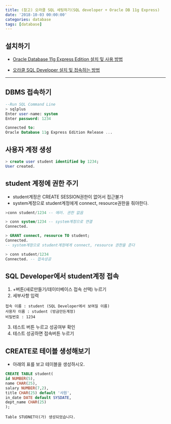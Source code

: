 ```yaml
---
title: (참고) 오라클 SQL 세팅하기(SQL developer + Oracle DB 11g Express)
date: '2018-10-03 00:00:00'
categories: database
tags: [database]
---
```


## 설치하기

* [Oracle Database 11g Express Edition 설치 및 사용 방법](http://jink1982.tistory.com/4)

* [오라클 SQL Developer 설치 및 접속하는 방법](http://all-record.tistory.com/76)

---

## DBMS 접속하기

```sql
--Run SQL Command Line
> sqlplus
Enter user-name: system
Enter password: 1234

Connected to:
Oracle Database 11g Express Edition Release ...
```

## 사용자 계정 생성

```sql
> create user student identified by 1234;
User created.
```

## student 계정에 권한 주기

* student계정은 CREATE SESSION권한이 없어서 접근불가
* system계정으로 student계정에게 connect, resource권한을 줘야한다.

```sql
>conn student/1234 -- 에러. 권한 없음

> conn system/1234 -- system계정으로 연결
Connected.

> GRANT connect, resource TO student;
Connected.
-- system계정으로 student계정에게 connect, resource 권한을 준다

> conn student/1234
Connected. -- 접속성공
```

## SQL Developer에서 student계정 접속

1. \+버튼(새로만들기/데이터베이스 접속 선택) 누르기
2. 세부사항 입력
```
접속 이름 : student (SQL Developer에서 보여질 이름)
사용자 이름 : student (방금만든계정)
비밀번호 : 1234
```
3. 테스트 버튼 누르고 성공여부 확인
4. 테스트 성공하면 접속버튼 누르기

## CREATE로 테이블 생성해보기

* 아래의 표를 보고 테이블을 생성하시오.

```sql
CREATE TABLE student(
id NUMBER(5),
name CHAR(25),
salary NUMBER(7,2),
title CHAR(25) default '사원',
in_date DATE default SYSDATE,
dept_name CHAR(25)
);
```

`Table STUDNET이(가) 생성되었습니다.`
